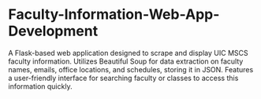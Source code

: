 # Faculty-Information-Web-App-Development
A Flask-based web application designed to scrape and display UIC MSCS faculty information. Utilizes Beautiful Soup for data extraction on faculty names, emails, office locations, and schedules, storing it in JSON. Features a user-friendly interface for searching faculty or classes to access this information quickly.
